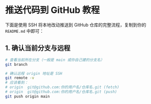 # 推送代码到 GitHub 教程

下面是使用 SSH 将本地改动推送到 GitHub 仓库的完整流程，复制到你的 `README.md` 中即可：

## 1. 确认当前分支与远程

```bash
# 查看当前所在分支（一般是 main 或你自己建的分支名）
git branch

# 确认远程 origin 地址是 SSH
git remote -v
# 应该看到：
# origin  git@github.com:你的用户名/仓库名.git (fetch)
# origin  git@github.com:你的用户名/仓库名.git (push)
git push origin main
